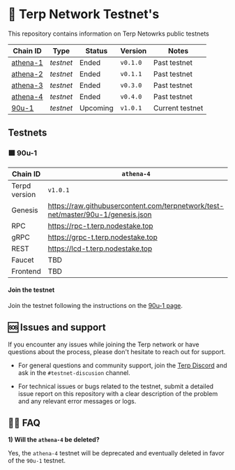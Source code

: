 <div>
    <h1>   
       🌌 Terp Network Testnet's
    </h1>
    <p> This repository contains information on Terp Netowrks public testnets </p>

</div>

| Chain ID                              | Type      | Status | Version       | Notes           |
|---------------------------------------|-----------|--------|---------------|-----------------|
| [athena-1](./athena-1) | *testnet* | Ended   | `v0.1.0`     | Past testnet |
| [athena-2](./athena-2) | *testnet* | Ended   | `v0.1.1`     | Past testnet  |
| [athena-3](./athena-3) | *testnet* | Ended   | `v0.3.0`     | Past testnet  |
| [athena-4](./athena-4) | *testnet* | Ended  | `v0.4.0`     | Past testnet  |
| [90u-1](./90u-1)       | *testnet* | Upcoming| `v1.0.1`     | Current testnet  |

## Testnets

### 🟪 90u-1

| Chain ID         | `athena-4`                                                                   |
|------------------|---------------------------------------------------------------------------------|
| Terpd version | `v1.0.1`                                                                        |
| Genesis          | <https://raw.githubusercontent.com/terpnetwork/test-net/master/90u-1/genesis.json> |
| RPC              | <https://rpc-t.terp.nodestake.top>                                              |
| gRPC             | <https://grpc-t.terp.nodestake.top>                                             |
| REST             | <https://lcd-t.terp.nodestake.top>                                              |
| Faucet           | TBD                                                  |
| Frontend         | TBD                                                  |

#### Join the testnet 

Join the testnet following the instructions on the [90u-1 page](./90u-1/README.md).


## 🆘 Issues and support

If you encounter any issues while joining the Terp network or have questions about the process, please don't hesitate to reach out for support.

- For general questions and community support, join the [Terp Discord](https://discord.gg/AxAuff4BCt) and ask in the `#testnet-discusion` channel.

- For technical issues or bugs related to the testnet, submit a detailed issue report on this repository with a clear description of the problem and any relevant error messages or logs.

## 🙋‍♀️ FAQ

**1) Will the `athena-4` be deleted?**

Yes, the `athena-4` testnet will be deprecated and eventually deleted in favor of the `90u-1` testnet. 

